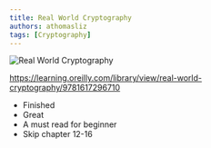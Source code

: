 ```yaml
---
title: Real World Cryptography
authors: athomasliz
tags: [Cryptography]
---
```


![Real World Cryptography](https://learning.oreilly.com/covers/urn:orm:book:9781617296710/400w/)

https://learning.oreilly.com/library/view/real-world-cryptography/9781617296710

- Finished
- Great
- A must read for beginner
- Skip chapter 12-16